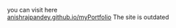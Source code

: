 you can visit here <br>
[anishrajpandey.github.io/myPortfolio](https://anishrajpandey.github.io/myPortfolio)
The site is outdated
